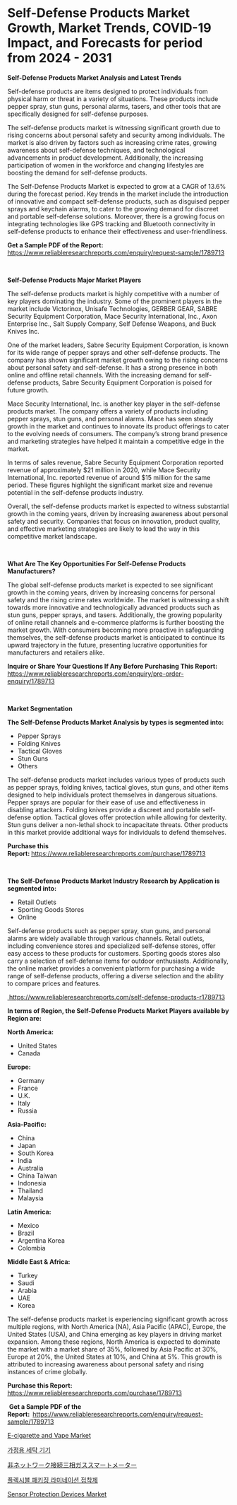 <p><h1>Self-Defense Products Market Growth, Market Trends, COVID-19 Impact, and Forecasts for period from 2024 - 2031</h1></p><p><strong>Self-Defense Products Market Analysis and Latest Trends</strong></p>
<p><p>Self-defense products are items designed to protect individuals from physical harm or threat in a variety of situations. These products include pepper spray, stun guns, personal alarms, tasers, and other tools that are specifically designed for self-defense purposes.</p><p>The self-defense products market is witnessing significant growth due to rising concerns about personal safety and security among individuals. The market is also driven by factors such as increasing crime rates, growing awareness about self-defense techniques, and technological advancements in product development. Additionally, the increasing participation of women in the workforce and changing lifestyles are boosting the demand for self-defense products.</p><p>The Self-Defense Products Market is expected to grow at a CAGR of 13.6% during the forecast period. Key trends in the market include the introduction of innovative and compact self-defense products, such as disguised pepper sprays and keychain alarms, to cater to the growing demand for discreet and portable self-defense solutions. Moreover, there is a growing focus on integrating technologies like GPS tracking and Bluetooth connectivity in self-defense products to enhance their effectiveness and user-friendliness.</p></p>
<p><strong>Get a Sample PDF of the Report:&nbsp;</strong> <a href="https://www.reliableresearchreports.com/enquiry/request-sample/1789713">https://www.reliableresearchreports.com/enquiry/request-sample/1789713</a></p>
<p>&nbsp;</p>
<p><strong>Self-Defense Products Major Market Players</strong></p>
<p><p>The self-defense products market is highly competitive with a number of key players dominating the industry. Some of the prominent players in the market include Victorinox, Unisafe Technologies, GERBER GEAR, SABRE Security Equipment Corporation, Mace Security International, Inc., Axon Enterprise Inc., Salt Supply Company, Self Defense Weapons, and Buck Knives Inc.</p><p>One of the market leaders, Sabre Security Equipment Corporation, is known for its wide range of pepper sprays and other self-defense products. The company has shown significant market growth owing to the rising concerns about personal safety and self-defense. It has a strong presence in both online and offline retail channels. With the increasing demand for self-defense products, Sabre Security Equipment Corporation is poised for future growth.</p><p>Mace Security International, Inc. is another key player in the self-defense products market. The company offers a variety of products including pepper sprays, stun guns, and personal alarms. Mace has seen steady growth in the market and continues to innovate its product offerings to cater to the evolving needs of consumers. The company’s strong brand presence and marketing strategies have helped it maintain a competitive edge in the market.</p><p>In terms of sales revenue, Sabre Security Equipment Corporation reported revenue of approximately $21 million in 2020, while Mace Security International, Inc. reported revenue of around $15 million for the same period. These figures highlight the significant market size and revenue potential in the self-defense products industry.</p><p>Overall, the self-defense products market is expected to witness substantial growth in the coming years, driven by increasing awareness about personal safety and security. Companies that focus on innovation, product quality, and effective marketing strategies are likely to lead the way in this competitive market landscape.</p></p>
<p>&nbsp;</p>
<p><strong>What Are The Key Opportunities For Self-Defense Products Manufacturers?</strong></p>
<p><p>The global self-defense products market is expected to see significant growth in the coming years, driven by increasing concerns for personal safety and the rising crime rates worldwide. The market is witnessing a shift towards more innovative and technologically advanced products such as stun guns, pepper sprays, and tasers. Additionally, the growing popularity of online retail channels and e-commerce platforms is further boosting the market growth. With consumers becoming more proactive in safeguarding themselves, the self-defense products market is anticipated to continue its upward trajectory in the future, presenting lucrative opportunities for manufacturers and retailers alike.</p></p>
<p><strong>Inquire or Share Your Questions If Any Before Purchasing This Report:</strong> <a href="https://www.reliableresearchreports.com/enquiry/pre-order-enquiry/1789713">https://www.reliableresearchreports.com/enquiry/pre-order-enquiry/1789713</a></p>
<p>&nbsp;</p>
<p><strong>Market Segmentation</strong></p>
<p><strong>The Self-Defense Products Market Analysis by types is segmented into:</strong></p>
<p><ul><li>Pepper Sprays</li><li>Folding Knives</li><li>Tactical Gloves</li><li>Stun Guns</li><li>Others</li></ul></p>
<p><p>The self-defense products market includes various types of products such as pepper sprays, folding knives, tactical gloves, stun guns, and other items designed to help individuals protect themselves in dangerous situations. Pepper sprays are popular for their ease of use and effectiveness in disabling attackers. Folding knives provide a discreet and portable self-defense option. Tactical gloves offer protection while allowing for dexterity. Stun guns deliver a non-lethal shock to incapacitate threats. Other products in this market provide additional ways for individuals to defend themselves.</p></p>
<p><strong>Purchase this Report:&nbsp;</strong><a href="https://www.reliableresearchreports.com/purchase/1789713">https://www.reliableresearchreports.com/purchase/1789713</a></p>
<p>&nbsp;</p>
<p><strong>The Self-Defense Products Market Industry Research by Application is segmented into:</strong></p>
<p><ul><li>Retail Outlets</li><li>Sporting Goods Stores</li><li>Online</li></ul></p>
<p><p>Self-defense products such as pepper spray, stun guns, and personal alarms are widely available through various channels. Retail outlets, including convenience stores and specialized self-defense stores, offer easy access to these products for customers. Sporting goods stores also carry a selection of self-defense items for outdoor enthusiasts. Additionally, the online market provides a convenient platform for purchasing a wide range of self-defense products, offering a diverse selection and the ability to compare prices and features.</p></p>
<p><a href="https://www.reliableresearchreports.com/self-defense-products-r1789713">&nbsp;https://www.reliableresearchreports.com/self-defense-products-r1789713</a></p>
<p><strong>In terms of Region, the Self-Defense Products Market Players available by Region are:</strong></p>
<p>
    <p> <strong> North America: </strong>
        <ul>
            <li>United States</li>
            <li>Canada</li>
        </ul>
        </p> 
    <p> <strong> Europe: </strong>
        <ul>
            <li>Germany</li>
            <li>France</li>
            <li>U.K.</li>
            <li>Italy</li>
            <li>Russia</li>
        </ul>
        </p> 
    <p> <strong> Asia-Pacific: </strong>
        <ul>
            <li>China</li>
            <li>Japan</li>
            <li>South Korea</li>
            <li>India</li>
            <li>Australia</li>
            <li>China Taiwan</li>
            <li>Indonesia</li>
            <li>Thailand</li>
            <li>Malaysia</li>
        </ul>
        </p> 
    <p> <strong> Latin America: </strong>
        <ul>
            <li>Mexico</li>
            <li>Brazil</li>
            <li>Argentina Korea</li>
            <li>Colombia</li>
        </ul>
        </p> 
    <p> <strong> Middle East & Africa: </strong>
        <ul>
            <li>Turkey</li>
            <li>Saudi</li>
            <li>Arabia</li>
            <li>UAE</li>
            <li>Korea</li>
        </ul>
    </p>
    </p>
<p><p>The self-defense products market is experiencing significant growth across multiple regions, with North America (NA), Asia Pacific (APAC), Europe, the United States (USA), and China emerging as key players in driving market expansion. Among these regions, North America is expected to dominate the market with a market share of 35%, followed by Asia Pacific at 30%, Europe at 20%, the United States at 10%, and China at 5%. This growth is attributed to increasing awareness about personal safety and rising instances of crime globally.</p></p>
<p><strong>Purchase this Report: </strong><a href="https://www.reliableresearchreports.com/purchase/1789713">https://www.reliableresearchreports.com/purchase/1789713</a></p>
<p>&nbsp;<strong>Get a Sample PDF of the Report:&nbsp;&nbsp;</strong><a href="https://www.reliableresearchreports.com/enquiry/request-sample/1789713">https://www.reliableresearchreports.com/enquiry/request-sample/1789713</a></p>
<p><strong></strong></p>
<p><p><a href="https://github.com/Sherrillcrooksxa8i18ucf2m/Market-Research-Report-List-2/blob/main/e-cigarette-and-vape-market.md">E-cigarette and Vape Market</a></p><p><a href="https://medium.com/@avramcornescu20221/%EA%B0%80%EC%A0%95%EC%9A%A9-%EC%84%B8%ED%83%81%EA%B8%B0-%EC%8B%9C%EC%9E%A5-%EC%8B%9C%EC%9E%A5-cagr-%EC%8B%9C%EC%9E%A5-%EB%8F%99%ED%96%A5-%EB%B0%8F-%EC%84%B1%EC%9E%A5-%EC%A0%84%EB%9E%B5%EC%97%90-%EB%8C%80%ED%95%9C-%ED%86%B5%EC%B0%B0%EB%A0%A5-1822a3491e63">가정용 세탁 기기</a></p><p><a href="https://github.com/JacksonWiza1924/Market-Research-Report-List-2/blob/main/6981474106134.md">非ネットワーク接続三相ガススマートメーター</a></p><p><a href="https://github.com/camron674/Market-Research-Report-List-1/blob/main/495694699950.md">플렉시블 패키징 라미네이션 접착제</a></p><p><a href="https://issuu.com/reportprime-2/docs/sensor-protection-devices-market-size-2030.pptx">Sensor Protection Devices Market</a></p></p>